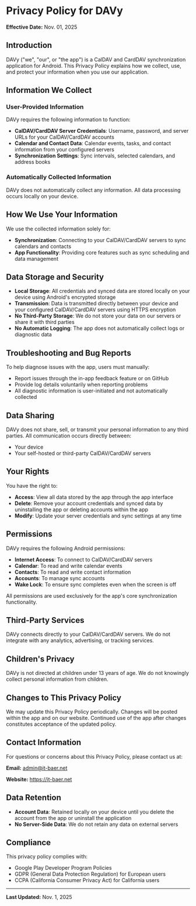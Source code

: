 # Privacy Policy for DAVy

**Effective Date:** Nov. 01, 2025

## Introduction

DAVy ("we", "our", or "the app") is a CalDAV and CardDAV synchronization application for Android. This Privacy Policy explains how we collect, use, and protect your information when you use our application.

## Information We Collect

### User-Provided Information

DAVy requires the following information to function:

- **CalDAV/CardDAV Server Credentials**: Username, password, and server URLs for your CalDAV/CardDAV accounts
- **Calendar and Contact Data**: Calendar events, tasks, and contact information from your configured servers
- **Synchronization Settings**: Sync intervals, selected calendars, and address books

### Automatically Collected Information

DAVy does not automatically collect any information. All data processing occurs locally on your device.

## How We Use Your Information

We use the collected information solely for:

- **Synchronization**: Connecting to your CalDAV/CardDAV servers to sync calendars and contacts
- **App Functionality**: Providing core features such as sync scheduling and data management

## Data Storage and Security

- **Local Storage**: All credentials and synced data are stored locally on your device using Android's encrypted storage
- **Transmission**: Data is transmitted directly between your device and your configured CalDAV/CardDAV servers using HTTPS encryption
- **No Third-Party Storage**: We do not store your data on our servers or share it with third parties
- **No Automatic Logging**: The app does not automatically collect logs or diagnostic data

## Troubleshooting and Bug Reports

To help diagnose issues with the app, users must manually:

- Report issues through the in-app feedback feature or on GitHub
- Provide log details voluntarily when reporting problems
- All diagnostic information is user-initiated and not automatically collected

## Data Sharing

DAVy does not share, sell, or transmit your personal information to any third parties. All communication occurs directly between:

- Your device
- Your self-hosted or third-party CalDAV/CardDAV servers

## Your Rights

You have the right to:

- **Access**: View all data stored by the app through the app interface
- **Delete**: Remove your account credentials and synced data by uninstalling the app or deleting accounts within the app
- **Modify**: Update your server credentials and sync settings at any time

## Permissions

DAVy requires the following Android permissions:

- **Internet Access**: To connect to CalDAV/CardDAV servers
- **Calendar**: To read and write calendar events
- **Contacts**: To read and write contact information
- **Accounts**: To manage sync accounts
- **Wake Lock**: To ensure sync completes even when the screen is off

All permissions are used exclusively for the app's core synchronization functionality.

## Third-Party Services

DAVy connects directly to your CalDAV/CardDAV servers. We do not integrate with any analytics, advertising, or tracking services.

## Children's Privacy

DAVy is not directed at children under 13 years of age. We do not knowingly collect personal information from children.

## Changes to This Privacy Policy

We may update this Privacy Policy periodically. Changes will be posted within the app and on our website. Continued use of the app after changes constitutes acceptance of the updated policy.

## Contact Information

For questions or concerns about this Privacy Policy, please contact us at:

**Email:** admin@it-baer.net

**Website:** https://it-baer.net

## Data Retention

- **Account Data**: Retained locally on your device until you delete the account from the app or uninstall the application
- **No Server-Side Data**: We do not retain any data on external servers

## Compliance

This privacy policy complies with:

- Google Play Developer Program Policies
- GDPR (General Data Protection Regulation) for European users
- CCPA (California Consumer Privacy Act) for California users

---

**Last Updated:** Nov. 1, 2025
